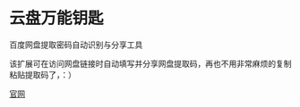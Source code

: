 # 云盘万能钥匙

百度网盘提取密码自动识别与分享工具

该扩展可在访问网盘链接时自动填写并分享网盘提取码，再也不用非常麻烦的复制粘贴提取码了，：）

[官网](http://ypsuperkey.meek.com.cn)